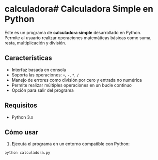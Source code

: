 # calculadora# Calculadora Simple en Python

Este es un programa de **calculadora simple** desarrollado en Python. Permite al usuario realizar operaciones matemáticas básicas como suma, resta, multiplicación y división.

## Características

- Interfaz basada en consola
- Soporta las operaciones: `+`, `-`, `*`, `/`
- Manejo de errores como división por cero y entrada no numérica
- Permite realizar múltiples operaciones en un bucle continuo
- Opción para salir del programa

## Requisitos

- Python 3.x

## Cómo usar

1. Ejecuta el programa en un entorno compatible con Python:

```bash
python calculadora.py